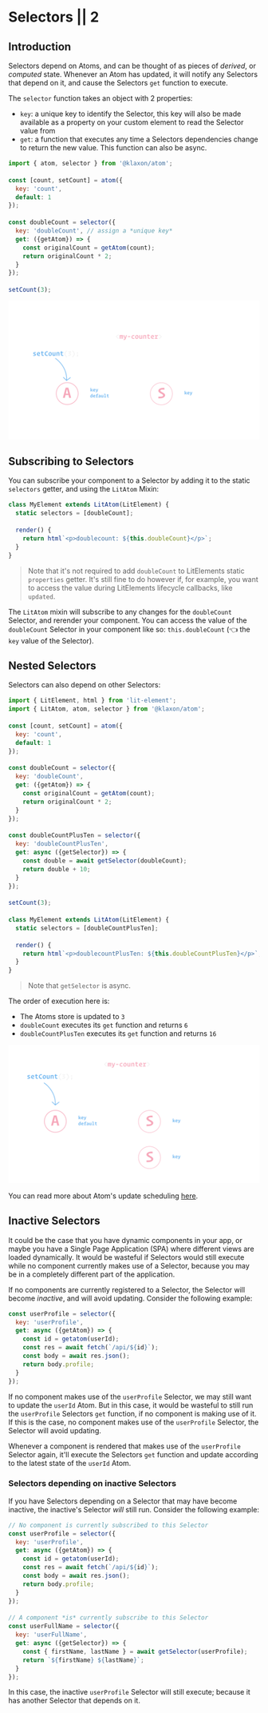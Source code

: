 # Selectors || 2

## Introduction

Selectors depend on Atoms, and can be thought of as pieces of _derived_, or _computed_ state. Whenever an Atom has updated, it will notify any Selectors that depend on it, and cause the Selectors `get` function to execute.

The `selector` function takes an object with 2 properties:
- `key`: a unique key to identify the Selector, this key will also be made available as a property on your custom element to read the Selector value from
- `get`: a function that executes any time a Selectors dependencies change to return the new value. This function can also be async.

```js
import { atom, selector } from '@klaxon/atom';

const [count, setCount] = atom({
  key: 'count',
  default: 1
});

const doubleCount = selector({
  key: 'doubleCount', // assign a *unique key*
  get: ({getAtom}) => {
    const originalCount = getAtom(count);
    return originalCount * 2;
  }
});

setCount(3);
```

![illustration of a selector updating a component](./graphs-03.svg)

## Subscribing to Selectors

You can subscribe your component to a Selector by adding it to the static `selectors` getter, and using the `LitAtom` Mixin:

```js
class MyElement extends LitAtom(LitElement) {
  static selectors = [doubleCount];

  render() {
    return html`<p>doublecount: ${this.doubleCount}</p>`;
  }
}
```

> Note that it's not required to add `doubleCount` to LitElements static `properties` getter. It's still fine to do however if, for example, you want to access the value during LitElements lifecycle callbacks, like `updated`.

The `LitAtom` mixin will subscribe to any changes for the `doubleCount` Selector, and rerender your component. You can access the value of the `doubleCount` Selector in your component like so: `this.doubleCount` (👈 the `key` value of the Selector).

## Nested Selectors

Selectors can also depend on other Selectors:

```js
import { LitElement, html } from 'lit-element';
import { LitAtom, atom, selector } from '@klaxon/atom';

const [count, setCount] = atom({
  key: 'count',
  default: 1
});

const doubleCount = selector({
  key: 'doubleCount',
  get: ({getAtom}) => {
    const originalCount = getAtom(count);
    return originalCount * 2;
  }
});

const doubleCountPlusTen = selector({
  key: 'doubleCountPlusTen',
  get: async ({getSelector}) => {
    const double = await getSelector(doubleCount);
    return double + 10;
  }
});

setCount(3);

class MyElement extends LitAtom(LitElement) {
  static selectors = [doubleCountPlusTen];

  render() {
    return html`<p>doublecountPlusTen: ${this.doubleCountPlusTen}</p>`;
  }
}
```

> Note that `getSelector` is async.

The order of execution here is:
- The Atoms store is updated to `3`
- `doubleCount` executes its `get` function and returns `6`
- `doubleCountPlusTen` executes its `get` function and returns `16`

![illustration of a nested selector updating a component](./graphs-04.svg)

You can read more about Atom's update scheduling [here](../faq/#update-timing).

## Inactive Selectors

It could be the case that you have dynamic components in your app, or maybe you have a Single Page Application (SPA) where different views are loaded dynamically. It would be wasteful if Selectors would still execute while no component currently makes use of a Selector, because you may be in a completely different part of the application.

If no components are currently registered to a Selector, the Selector will become _inactive_, and will avoid updating. Consider the following example:

```js
const userProfile = selector({
  key: 'userProfile',
  get: async ({getAtom}) => {
    const id = getatom(userId);
    const res = await fetch(`/api/${id}`);
    const body = await res.json();
    return body.profile;
  }
});
```

If no component makes use of the `userProfile` Selector, we may still want to update the `userId` Atom. But in this case, it would be wasteful to still run the `userProfile` Selectors `get` function, if no component is making use of it. If this is the case, no component makes use of the `userProfile` Selector, the Selector will avoid updating.

Whenever a component is rendered that makes use of the `userProfile` Selector again, it'll execute the Selectors `get` function and update according to the latest state of the `userId` Atom.

### Selectors depending on inactive Selectors

If you have Selectors depending on a Selector that may have become inactive, the inactive's Selector _will_ still run. Consider the following example:

```js
// No component is currently subscribed to this Selector
const userProfile = selector({
  key: 'userProfile',
  get: async ({getAtom}) => {
    const id = getatom(userId);
    const res = await fetch(`/api/${id}`);
    const body = await res.json();
    return body.profile;
  }
});

// A component *is* currently subscribe to this Selector
const userFullName = selector({
  key: 'userFullName',
  get: async ({getSelector}) => {
    const { firstName, lastName } = await getSelector(userProfile);
    return `${firstName} ${lastName}`;
  }
});
```

In this case, the inactive `userProfile` Selector will still execute; because it has another Selector that depends on it.